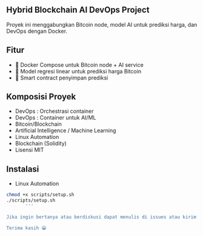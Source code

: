 ## Hybrid Blockchain AI DevOps Project

Proyek ini menggabungkan Bitcoin node, model AI untuk prediksi harga, dan DevOps dengan Docker.


## Fitur

- 🐳 Docker Compose untuk Bitcoin node + AI service
- 🤖 Model regresi linear untuk prediksi harga Bitcoin
- 📜 Smart contract penyimpan prediksi


## Komposisi Proyek
         
- DevOps : Orchestrasi container
- DevOps : Container untuk AI/ML
- Bitcoin/Blockchain
- Artificial Intelligence / Machine Learning
- Linux Automation
- Blockchain (Solidity)
- Lisensi MIT


## Instalasi 

- Linux Automation
```bash
chmod +x scripts/setup.sh
./scripts/setup.sh
       '''

Jika ingin bertanya atau berdiskusi dapat menulis di issues atau kirim ke email penugrah@criptext.com

Terima kasih 😀

